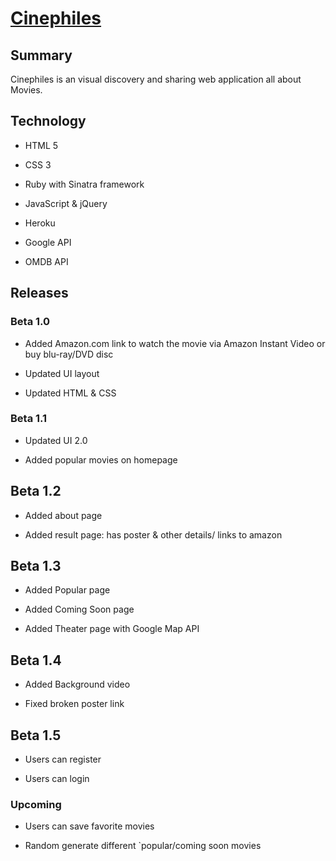# [Cinephiles](https://cinephiles.herokuapp.com/)

## Summary

Cinephiles is an visual discovery and sharing web application all about Movies.

## Technology

* HTML 5

* CSS 3

* Ruby with Sinatra framework

* JavaScript & jQuery

* Heroku

* Google API

* OMDB API

## Releases

### Beta 1.0

* Added Amazon.com link to watch the movie via Amazon Instant Video or buy blu-ray/DVD disc

* Updated UI layout

* Updated HTML & CSS

### Beta 1.1

* Updated UI 2.0

* Added popular movies on homepage

## Beta 1.2

* Added about page

* Added result page: has poster & other details/ links to amazon

## Beta 1.3

* Added Popular page

* Added Coming Soon page

* Added Theater page with Google Map API

## Beta 1.4

* Added Background video

* Fixed broken poster link

## Beta 1.5

* Users can register

* Users can login

### Upcoming

* Users can save favorite movies

* Random generate different `popular/coming soon movies


